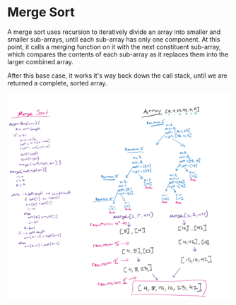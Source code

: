 # Merge Sort

A merge sort uses recursion to iteratively divide an array into smaller and smaller sub-arrays, until each sub-array has only one component. At this point, it calls a merging function on it with the next constituent sub-array, which compares the contents of each sub-array as it replaces them into the larger combined array.

After this base case, it works it's way back down the call stack, until we are returned a complete, sorted array.

![img](img.png)